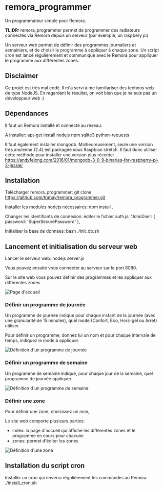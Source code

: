 # remora_programmer

Un programmateur simple pour Remora.

**TL;DR:** remora_programmer permet de programmer des radiateurs connectés via Remora depuis un serveur (par exemple, un raspbery pi)

Un serveur web permet de définir des programmes journaliers et semainiers, et de choisir le programme à appliquer à chaque zone.
Un script cron est lancé régulièrement et communique avec le Remora pour appliquer le programme aux différentes zones.

## Disclaimer
Ce projet est très mal codé. Il m'a servi à me familiariser des technos web de type NodeJS. En regardant le résultat, on voit bien que je ne suis pas un développeur web :)


## Dépendances

Il faut un Remora installé et connecté au réseau.
   
A installer:
    apt-get install nodejs npm sqlite3 python-requests

Il faut également installer mongodb. Malheureusement, seule une version très ancienne (2.4) est packagée sous Raspbian stretch. Il faut donc utiliser cette méthode pour installer une version plus récente:
https://andyfelong.com/2016/01/mongodb-3-0-9-binaries-for-raspberry-pi-2-jessie/

## Installation

Télécharger remora_programmer:
    git clone https://github.com/trahay/remora_programmer.git

Installer les modules nodejs nécessaires:
    npm install .

Changer les identifiants de connexion: éditer le fichier auth.js:
      'JohnDoe': { password: 'SuperSecurePassword' },

Initialiser la base de données:
   bash ./init_db.sh

## Lancement et initialisation du serveur web

Lancer le serveur web:
    nodejs server.js

Vous pouvez ensuite vous connecter au serveur sur le port 8080.

Sur le site web vous pouvez définir des programmes et les appliquer aux différentes zones

![Page d'accueil](https://github.com/trahay/remora_programmer/blob/master/doc/screenshots/home.png)

### Définir un programme de journée

Un programme de journée indique pour chaque instant de la journée (avec une granularité de 15 minutes), quel mode (Confort, Eco, Hors-gel ou Arret) utiliser.

Pour définir un programme, donnez lui un nom et pour chaque intervale de temps, indiquez le mode à appliquer.

![Définition d'un programme de journée](https://github.com/trahay/remora_programmer/blob/master/doc/screenshots/programme_journee.png)

### Définir un programme de semaine

Un programme de semaine indique, pour chaque jour de la semaine, quel programme de journée appliquer.

![Définition d'un programme de semaine](https://github.com/trahay/remora_programmer/blob/master/doc/screenshots/programme_semaine.png)

### Définir une zone

Pour définir une zone, choisissez un nom, 

Le site web comporte plusieurs parties:
- index: la page d'accueil qui affiche les différentes zones et le programme en cours pour chacune
- zones: permet d'éditer les zones

![Définition d'une zone](https://github.com/trahay/remora_programmer/blob/master/doc/screenshots/zone.png)


## Installation du script cron

Installer un cron qui enverra régulièrement les commandes au Remora
   ./install_cron.sh
